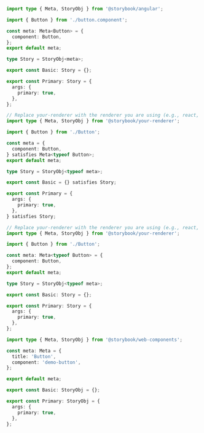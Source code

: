 ```ts filename="Button.stories.ts" renderer="angular" language="ts"
import type { Meta, StoryObj } from '@storybook/angular';

import { Button } from './button.component';

const meta: Meta<Button> = {
  component: Button,
};
export default meta;

type Story = StoryObj<meta>;

export const Basic: Story = {};

export const Primary: Story = {
  args: {
    primary: true,
  },
};
```

```ts filename="Button.stories.ts" renderer="common" language="ts-4-9"
// Replace your-renderer with the renderer you are using (e.g., react, vue3, etc.)
import type { Meta, StoryObj } from '@storybook/your-renderer';

import { Button } from './Button';

const meta = {
  component: Button,
} satisfies Meta<typeof Button>;
export default meta;

type Story = StoryObj<typeof meta>;

export const Basic = {} satisfies Story;

export const Primary = {
  args: {
    primary: true,
  },
} satisfies Story;
```

```ts filename="Button.stories.ts" renderer="common" language="ts"
// Replace your-renderer with the renderer you are using (e.g., react, vue3, etc.)
import type { Meta, StoryObj } from '@storybook/your-renderer';

import { Button } from './Button';

const meta: Meta<typeof Button> = {
  component: Button,
};
export default meta;

type Story = StoryObj<typeof meta>;

export const Basic: Story = {};

export const Primary: Story = {
  args: {
    primary: true,
  },
};
```

```ts filename="Button.stories.ts" renderer="web-components" language="ts"
import type { Meta, StoryObj } from '@storybook/web-components';

const meta: Meta = {
  title: 'Button',
  component: 'demo-button',
};

export default meta;

export const Basic: StoryObj = {};

export const Primary: StoryObj = {
  args: {
    primary: true,
  },
};
```

